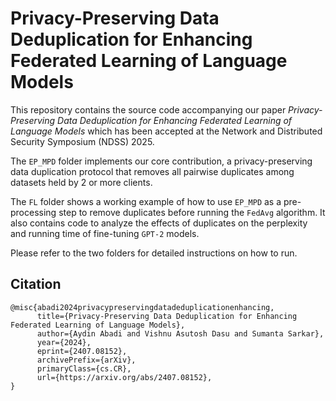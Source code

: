 # Privacy-Preserving Data Deduplication for Enhancing Federated Learning of Language Models

This repository contains the source code accompanying our paper <i>Privacy-Preserving Data Deduplication for
Enhancing Federated Learning of Language Models</i> which has been accepted at the Network and Distributed Security Symposium (NDSS) 2025.

The `EP_MPD` folder implements our core contribution, a privacy-preserving data duplication protocol that removes all pairwise duplicates among datasets held by 2 or more clients.

The `FL` folder shows a working example of how to use `EP_MPD` as a pre-processing step to remove duplicates before running the `FedAvg` algorithm. It also contains code to analyze the effects of duplicates on the perplexity and running time of fine-tuning `GPT-2` models.

Please refer to the two folders for detailed instructions on how to run.

## Citation

```
@misc{abadi2024privacypreservingdatadeduplicationenhancing,
      title={Privacy-Preserving Data Deduplication for Enhancing Federated Learning of Language Models}, 
      author={Aydin Abadi and Vishnu Asutosh Dasu and Sumanta Sarkar},
      year={2024},
      eprint={2407.08152},
      archivePrefix={arXiv},
      primaryClass={cs.CR},
      url={https://arxiv.org/abs/2407.08152}, 
}
```
